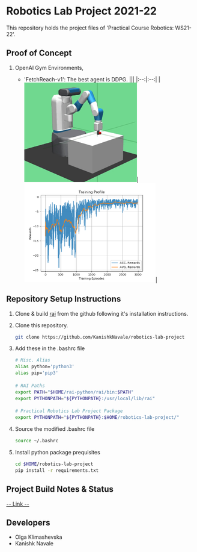 # Robotics Lab Project 2021-22

This repository holds the project files of 'Practical Course Robotics: WS21-22'.

## Proof of Concept

1. OpenAI Gym Environments,

    * 'FetchReach-v1': The best agent is DDPG.
        |||
        |:--:|:--:|
        |<img src="https://github.com/KanishkNavale/Trajectory-Planning-using-HER-and-Reward-Engineering/blob/master/HER/data/test.gif?raw=true" width="300">| <img src="proof_of_concept/data/Training Profile.png" width="350">|

## Repository Setup Instructions

1. Clone & build [rai](https://github.com/MarcToussaint/rai) from the github following it's installation instructions.

2. Clone this repository.

    ```bash
    git clone https://github.com/KanishkNavale/robotics-lab-project
    ```

3. Add these in the .bashrc file

    ```bash
    # Misc. Alias
    alias python='python3'
    alias pip='pip3'

    # RAI Paths
    export PATH="$HOME/rai-python/rai/bin:$PATH"
    export PYTHONPATH="${PYTHONPATH}:/usr/local/lib/rai"

    # Practical Robotics Lab Project Package
    export PYTHONPATH="${PYTHONPATH}:$HOME/robotics-lab-project/"
    ```

4. Source the modified .bashrc file

    ```bash
    source ~/.bashrc
    ```

5. Install python package prequisites

    ```bash
    cd $HOME/robotics-lab-project
    pip install -r requirements.txt
    ```

## Project Build Notes & Status
[-- Link --](project_progress.md)

## Developers

* Olga Klimashevska
* Kanishk Navale
